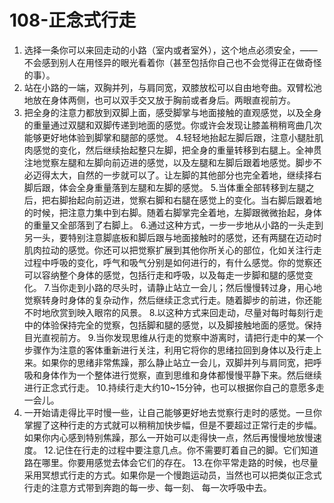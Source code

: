 # 108-正念式行走
1. 选择一条你可以来回走动的小路（室内或者室外），这个地点必须安全，——不会感到别人在用怪异的眼光看着你（甚至包括你自己也不会觉得正在做奇怪的事）。
2. 站在小路的一端，双胸并列，与肩同宽，双膝放松可以自由地夸曲。双臂松池地放在身体两侧，也可以双手交又放于胸前或者身后。两眼直视前方。
3. 把全身的注意力都放到双脚上面，感受脚掌与地面接触的直观感觉，以及全身的重量通过双腿和双脚传递到地面的感觉。你或许会发现让膝盖稍稍弯曲几次能够更好地体验到脚掌和腿部的感觉。
4.轻轻地抬起左脚后跟，注意小腿肚肌肉感觉的变化，然后继续抬起整只左脚，把全身的重量转移到右腿上。全神贯注地觉察左腿和左脚向前迈进的感觉，以及左腿和左脚后跟着地感觉。脚步不必迈得太大，自然的一步就可以了。让左脚的其他部分也完全着地，继续择右脚后跟，体会全身重量落到左腿和左脚的感觉。
5.当体重全部转移到左腿之后，把右脚抬起向前迈进，觉察右脚和右腿在感觉上的变化。当右脚后跟着地的时候，把注意力集中到右脚。随着右脚掌完全着地，左脚跟微微抬起，身体的重量又全部落到了右脚上。
6.通过这种方式，一步一步地从小路的一头走到另一头，要特别注意脚底板和脚后跟与地面接触时的感觉，还有两腿在迈动时肌肉拉动的感觉。你还可以把觉察扩展到其他你所关心的部位，化如关注行走过程中呼吸的变化，呼气和吸气分别是如何进行的，有什么感觉。你的觉察还可以容纳整个身体的感觉，包括行走和呼吸，以及每走一步脚和腿的感觉变化。
7.当你走到小路的尽头时，请静止站立一会儿；然后慢慢转过身，用心地觉察转身时身体的复杂动作，然后继续正念式行走。随着脚步的前进，你还能不时地欣赏到映入眼帘的风景。
8.以这种方式来回走动，尽量对每时每刻行走中的体验保持完全的觉察，包括脚和腿的感觉，以及脚接触地面的感觉。保持目光直视前方。
9.当你发现思维从行走的觉察中游离时，请把行走中的某一个步骤作为注意的客体重新进行关注，利用它将你的思绪拉回到身体以及行走上来。如果你的思绪非常焦躁，那么静止站立一会儿，双脚并列与肩同宽，把呼吸和身体作为一个整体进行觉察，直到思维和身体都慢慢平静下来。然后继续进行正念式行走。
10.持续行走大约10~15分钟，也可以根据你自己的意愿多走一会儿。
11. 一开始请走得比平时慢一些，让自己能够更好地去觉察行走时的感觉。一旦你掌握了这种行走的方式就可以稍稍加快步幅，但是不要超过正常行走的步幅。如果你内心感到特别焦躁，那么一开始可以走得快一点，然后再慢慢地放慢速度。
12.记住在行走的过程中要注意几点。你不需要盯着自己的脚。它们知道路在哪里。你要用感觉去体会它们的存在。
13.在你平常走路的时候，也尽量采用冥想式行走的方式。如果你是一个慢跑运动员，当然也可以把类似正念式行走的注意方式带到奔跑的每一步、每一刻、 每一次呼吸中去。
